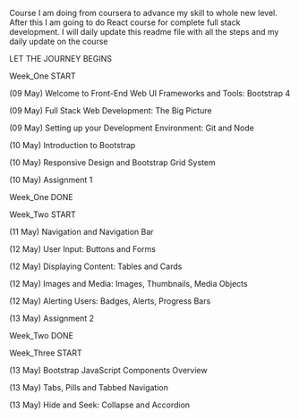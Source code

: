 Course I am doing from coursera to advance my skill to whole new level. After this I am going to do React course for complete full stack development.
I will daily update this readme file with all the steps and my daily update on the course

LET THE JOURNEY BEGINS

Week_One START

(09 May)    Welcome to Front-End Web UI Frameworks and Tools: Bootstrap 4

(09 May)    Full Stack Web Development: The Big Picture

(09 May)    Setting up your Development Environment: Git and Node

(10 May)    Introduction to Bootstrap

(10 May)    Responsive Design and Bootstrap Grid System

(10 May)    Assignment 1

Week_One DONE

Week_Two START

(11 May)    Navigation and Navigation Bar

(12 May)    User Input: Buttons and Forms

(12 May)    Displaying Content: Tables and Cards

(12 May)    Images and Media: Images, Thumbnails, Media Objects

(12 May)    Alerting Users: Badges, Alerts, Progress Bars

(13 May)    Assignment 2

Week_Two DONE

Week_Three START

(13 May)    Bootstrap JavaScript Components Overview

(13 May)    Tabs, Pills and Tabbed Navigation

(13 May)    Hide and Seek: Collapse and Accordion